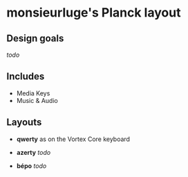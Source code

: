 # monsieurluge's Planck layout

## Design goals

_todo_

## Includes

- Media Keys
- Music & Audio

## Layouts

- **qwerty** as on the Vortex Core keyboard

- **azerty** _todo_

- **bépo** _todo_
